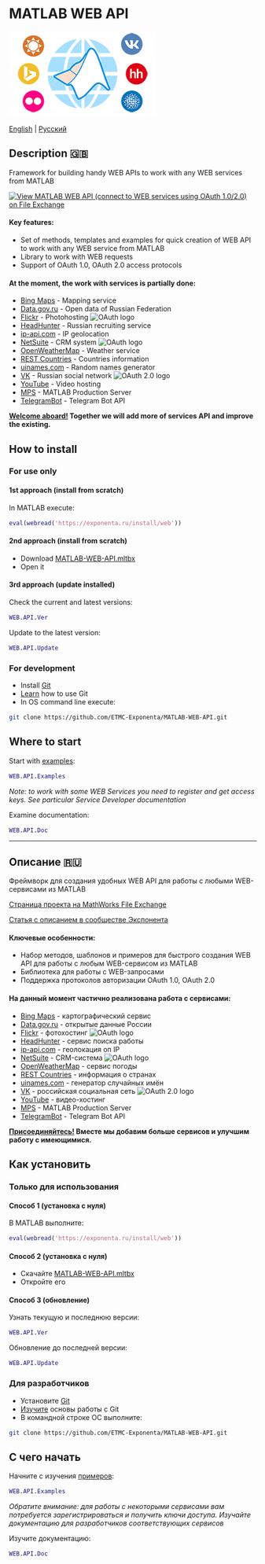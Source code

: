 # MATLAB WEB API
![MATLAB WEB API Cover](/cover.png)

[English](#description-gb) | [Русский](#Описание-ru)

## Description :gb:

Framework for building handy WEB APIs to work with any WEB services from MATLAB

[![View MATLAB WEB API (connect to WEB services using OAuth 1.0/2.0) on File Exchange](https://www.mathworks.com/matlabcentral/images/matlab-file-exchange.svg)](https://www.mathworks.com/matlabcentral/fileexchange/68611)

#### Key features:

* Set of methods, templates and examples for quick creation of WEB API to work with any WEB service from MATLAB
* Library to work with WEB requests
* Support of OAuth 1.0, OAuth 2.0 access protocols
#### At the moment, the work with services is partially done:
* [Bing Maps](https://www.bing.com/maps) - Mapping service
* [Data.gov.ru](http://data.gov.ru/) - Open data of Russian Federation
* [Flickr](http://flickr.com/) - Photohosting ![OAuth logo](https://upload.wikimedia.org/wikipedia/commons/thumb/d/d2/Oauth_logo.svg/16px-Oauth_logo.svg.png "OAuth 1.0")
* [HeadHunter](http://hh.com/) - Russian recruiting service
* [ip-api.com](http://ip-api.com) - IP geolocation
* [NetSuite](http://www.netsuite.com/portal/home.shtml) - CRM system ![OAuth logo](https://upload.wikimedia.org/wikipedia/commons/thumb/d/d2/Oauth_logo.svg/16px-Oauth_logo.svg.png "OAuth 1.0")
* [OpenWeatherMap](https://openweathermap.org/) - Weather service
* [REST Countries](http://restcountries.eu) - Countries information
* [uinames.com](https://uinames.com/) - Random names generator
* [VK](https://vk.com/) - Russian social network ![OAuth 2.0 logo](https://cdn-images-1.medium.com/max/16/0*QWNG5EAnPSaUSAHH.png "OAuth 2.0")
* [YouTube](https://youtube.com/) - Video hosting
* [MPS](https://www.mathworks.com/products/matlab-production-server.html) - MATLAB Production Server
* [TelegramBot](https://core.telegram.org/bots/api) - Telegram Bot API

**[Welcome aboard!](https://git-scm.com/book/en/v2/GitHub-Contributing-to-a-Project) Together we will add more of services API and improve the existing.**

## How to install

### For use only

#### 1st approach (install from scratch)

In MATLAB execute:

```matlab
eval(webread('https://exponenta.ru/install/web'))
```
#### 2nd approach (install from scratch)

* Download [MATLAB-WEB-API.mltbx](https://roslovets.github.io/ghbin#ETMC-Exponenta/MATLAB-WEB-API#MATLAB-WEB-API.mltbx)
* Open it

#### 3rd approach (update installed)

Check the current and latest versions:
```matlab
WEB.API.Ver
```
Update to the latest version:
```matlab
WEB.API.Update
```

### For development

* Install [Git](https://git-scm.com/downloads)
* [Learn](https://git-scm.com/book/en/v2/Getting-Started-Git-Basics) how to use Git
* In OS command line execute:
```bash
git clone https://github.com/ETMC-Exponenta/MATLAB-WEB-API.git
```

## Where to start

Start with [examples](/examples):

```matlab
WEB.API.Examples
```
*Note: to work with some WEB Services you need to register and get access keys. See particular Service Developer documentation*

Examine documentation:

```matlab
WEB.API.Doc
```

---
## Описание :ru:

Фреймворк для создания удобных WEB API для работы с любыми WEB-сервисами из MATLAB

[Страница проекта на MathWorks File Exchange](https://www.mathworks.com/matlabcentral/fileexchange/68611)

[Статья с описанием в сообществе Экспонента](https://hub.exponenta.ru/post/matlab-web-api-dlya-raboty-s-veb-servisami898)

#### Ключевые особенности:

* Набор методов, шаблонов и примеров для быстрого создания WEB API для работы с любым WEB-сервисом из MATLAB
* Библиотека для работы с WEB-запросами
* Поддержка протоколов авторизации OAuth 1.0, OAuth 2.0
#### На данный момент частично реализована работа с сервисами:
* [Bing Maps](https://www.bing.com/maps) - картографический сервис
* [Data.gov.ru](http://data.gov.ru/) - открытые данные России
* [Flickr](http://flickr.com/) - фотохостинг ![OAuth logo](https://upload.wikimedia.org/wikipedia/commons/thumb/d/d2/Oauth_logo.svg/16px-Oauth_logo.svg.png "OAuth 1.0")
* [HeadHunter](http://hh.com/) - сервис поиска работы
* [ip-api.com](http://ip-api.com) - геолокация оп IP
* [NetSuite](http://www.netsuite.com/portal/home.shtml) - CRM-система ![OAuth logo](https://upload.wikimedia.org/wikipedia/commons/thumb/d/d2/Oauth_logo.svg/16px-Oauth_logo.svg.png "OAuth 1.0")
* [OpenWeatherMap](https://openweathermap.org/) - сервис погоды
* [REST Countries](http://restcountries.eu) - информация о странах
* [uinames.com](https://uinames.com/) - генератор случайных имён
* [VK](https://vk.com/) - российская социальная сеть ![OAuth 2.0 logo](https://cdn-images-1.medium.com/max/16/0*QWNG5EAnPSaUSAHH.png "OAuth 2.0")
* [YouTube](https://youtube.com/) - видео-хостинг
* [MPS](https://www.mathworks.com/products/matlab-production-server.html) - MATLAB Production Server
* [TelegramBot](https://core.telegram.org/bots/api) - Telegram Bot API

**[Присоединяйтесь!](https://git-scm.com/book/ru/v2/GitHub-Внесение-собственного-вклада-в-проекты) Вместе мы добавим больше сервисов и улучшим работу с имеющимися.**

## Как установить

### Только для использования

#### Способ 1 (установка с нуля)

В MATLAB выполните:

```matlab
eval(webread('https://exponenta.ru/install/web'))
```
#### Способ 2 (установка с нуля)

* Скачайте [MATLAB-WEB-API.mltbx](https://roslovets.github.io/ghbin#ETMC-Exponenta/MATLAB-WEB-API#MATLAB-WEB-API.mltbx)
* Откройте его

#### Способ 3 (обновление)

Узнать текущую и последнюю версии:
```matlab
WEB.API.Ver
```
Обновление до последней версии:
```matlab
WEB.API.Update
```

### Для разработчиков

* Установите [Git](https://git-scm.com/downloads)
* [Изучите](https://git-scm.com/book/ru/v2/%D0%92%D0%B2%D0%B5%D0%B4%D0%B5%D0%BD%D0%B8%D0%B5-%D0%9E%D1%81%D0%BD%D0%BE%D0%B2%D1%8B-Git) основы работы с Git
* В командной строке ОС выполните:
```bash
git clone https://github.com/ETMC-Exponenta/MATLAB-WEB-API.git
```

## С чего начать

Начните с изучения [примеров](/examples):
```matlab
WEB.API.Examples
```

*Обратите внимание: для работы с некоторыми сервисами вам потребуется зарегистрироваться и получить ключи доступа. Изучайте документацию для разработчиков соответствующих сервисов*

Изучите документацию:

```matlab
WEB.API.Doc
```
